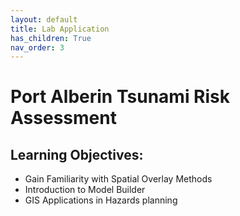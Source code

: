 ```yaml
---
layout: default
title: Lab Application
has_children: True
nav_order: 3
---
```


# Port Alberin Tsunami Risk Assessment

## Learning Objectives:

* Gain Familiarity with Spatial Overlay Methods
* Introduction to Model Builder
* GIS Applications in Hazards planning 







